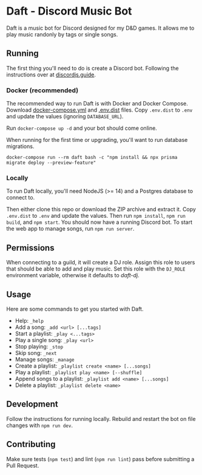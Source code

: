 # Daft - Discord Music Bot

Daft is a music bot for Discord designed for my D&D games. It allows me to play
music randonly by tags or single songs.

## Running

The first thing you'll need to do is create a Discord bot. Following the instructions
over at [discordjs.guide](https://discordjs.guide/preparations/setting-up-a-bot-application.html#creating-your-bot).

### Docker (recommended)

The recommended way to run Daft is with Docker and Docker Compose. Download
[docker-compose.yml](https://raw.githubusercontent.com/mloberg/daft-discord-bot/main/docker-compose.yml)
and [.env.dist](https://raw.githubusercontent.com/mloberg/daft-discord-bot/main/.env.dist)
files. Copy `.env.dist` to `.env` and update the values (ignoring `DATABASE_URL`).

Run `docker-compose up -d` and your bot should come online.

When running for the first time or upgrading, you'll want to run database migrations.

    docker-compose run --rm daft bash -c "npm install && npx prisma migrate deploy --preview-feature"

### Locally

To run Daft locally, you'll need NodeJS (>= 14) and a Postgres database to connect
to.

Then either clone this repo or download the ZIP archive and extract it. Copy
`.env.dist` to `.env` and update the values. Then run `npm install`, `npm run build`,
and `npm start`. You should now have a running Discord bot. To start the web app
to manage songs, run `npm run server`.

## Permissions

When connecting to a guild, it will create a DJ role. Assign this role to users
that should be able to add and play music. Set this role with the `DJ_ROLE`
environment variable, otherwise it defaults to _daft-dj_.

## Usage

Here are some commands to get you started with Daft.

* Help: `_help`
* Add a song: `_add <url> [...tags]`
* Start a playlist: `_play <...tags>`
* Play a single song: `_play <url>`
* Stop playing: `_stop`
* Skip song: `_next`
* Manage songs: `_manage`
* Create a playlist: `_playlist create <name> [...songs]`
* Play a playlist: `_playlist play <name> [--shuffle]`
* Append songs to a playlist: `_playlist add <name> [...songs]`
* Delete a playlist: `_playlist delete <name>`

## Development

Follow the instructions for running locally. Rebuild and restart the bot on file
changes with `npm run dev`.

## Contributing

Make sure tests (`npm test`) and lint (`npm run lint`) pass before submitting
a Pull Request.
